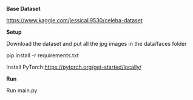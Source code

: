 **Base Dataset**

https://www.kaggle.com/jessicali9530/celeba-dataset

**Setup**

Download the dataset and put all the jpg images in the data/faces folder

pip install -r requirements.txt

Install PyTorch:https://pytorch.org/get-started/locally/

**Run**

Run main.py


